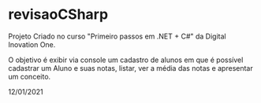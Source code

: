 # revisaoCSharp

Projeto Criado no curso "Primeiro passos em .NET + C#" da Digital Inovation One.

O objetivo é exibir via console um cadastro de alunos em que é possível cadastrar um Aluno e suas notas, listar, ver a média das notas e apresentar um conceito.

12/01/2021

